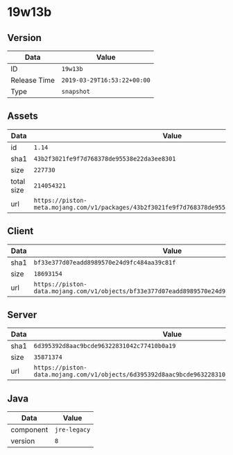 # 19w13b

## Version

|**Data**        | **Value**                 |
|----------------|-------------------------|
| ID   | ```19w13b```   |
| Release Time   | ```2019-03-29T16:53:22+00:00```   |
| Type   | ```snapshot```   |

## Assets

|**Data**        | **Value**                 |
|----------------|-------------------------|
| id   | ```1.14```   |
| sha1   | ```43b2f3021fe9f7d768378de95538e22da3ee8301```   |
| size   | ```227730```   |
| total size  | ```214054321```  |
| url       | ```https://piston-meta.mojang.com/v1/packages/43b2f3021fe9f7d768378de95538e22da3ee8301/1.14.json``` |

## Client

|**Data**        | **Value**                 |
|----------------|-------------------------|
| sha1   | ```bf33e377d07eadd8989570e24d9fc484aa39c81f```   |
| size   | ```18693154```   |
| url       | ```https://piston-data.mojang.com/v1/objects/bf33e377d07eadd8989570e24d9fc484aa39c81f/client.jar``` |

## Server

|**Data**        | **Value**                 |
|----------------|-------------------------|
| sha1   | ```6d395392d8aac9bcde96322831042c77410b0a19```   |
| size   | ```35871374```   |
| url       | ```https://piston-data.mojang.com/v1/objects/6d395392d8aac9bcde96322831042c77410b0a19/server.jar``` |

## Java

|**Data**        | **Value**                 |
|----------------|-------------------------|
| component   | ```jre-legacy```   |
| version   | ```8```   |